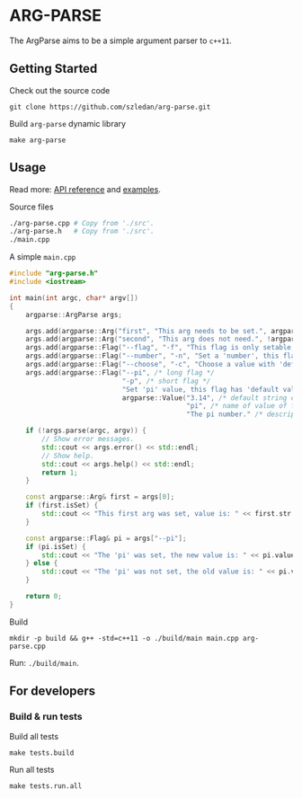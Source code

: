 
ARG-PARSE
=====

The ArgParse aims to be a simple argument parser to `c++11`.

## Getting Started

Check out the source code
```
git clone https://github.com/szledan/arg-parse.git
```
Build `arg-parse` dynamic library
```
make arg-parse
```
## Usage

Read more: [API reference](./doc/api-reference.md) and [examples](./demos/README.md).

Source files
```bash
./arg-parse.cpp # Copy from './src'.
./arg-parse.h   # Copy from './src'.
./main.cpp
```

A simple `main.cpp`
```c++
#include "arg-parse.h"
#include <iostream>

int main(int argc, char* argv[])
{
    argparse::ArgParse args;

    args.add(argparse::Arg("first", "This arg needs to be set.", argparse::Arg::IsNeeded));
    args.add(argparse::Arg("second", "This arg does not need.", !argparse::Arg::IsNeeded));
    args.add(argparse::Flag("--flag", "-f", "This flag is only setable, doesn't have value."));
    args.add(argparse::Flag("--number", "-n", "Set a 'number', this flag does not have 'default value', but has 'name' and 'desciption'.", argparse::Value("", "integer", "An integer number.")));
    args.add(argparse::Flag("--choose", "-c", "Choose a value with 'default'.", argparse::Value("A", {"A", "B", "C"})));
    args.add(argparse::Flag("--pi", /* long flag */
                            "-p", /* short flag */
                            "Set 'pi' value, this flag has 'default value', 'name' and 'desciption'.", /* description for help */
                            argparse::Value("3.14", /* default string of value; if it is not set then value of flag needs to be set. */
                                            "pi", /* name of value of flag, only for help */
                                            "The pi number." /* description of value of flag, only for help */)));

    if (!args.parse(argc, argv)) {
        // Show error messages.
        std::cout << args.error() << std::endl;
        // Show help.
        std::cout << args.help() << std::endl;
        return 1;
    }

    const argparse::Arg& first = args[0];
    if (first.isSet) {
        std::cout << "This first arg was set, value is: " << first.str << std::endl;
    }

    const argparse::Flag& pi = args["--pi"];
    if (pi.isSet) {
        std::cout << "The 'pi' was set, the new value is: " << pi.value.str << std::endl;
    } else {
        std::cout << "The 'pi' was not set, the old value is: " << pi.value.str << std::endl;
    }

    return 0;
}
```

Build
```
mkdir -p build && g++ -std=c++11 -o ./build/main main.cpp arg-parse.cpp
```

Run: `./build/main`.

## For developers

### Build & run tests

Build all tests
```
make tests.build
```
Run all tests
```
make tests.run.all
```
